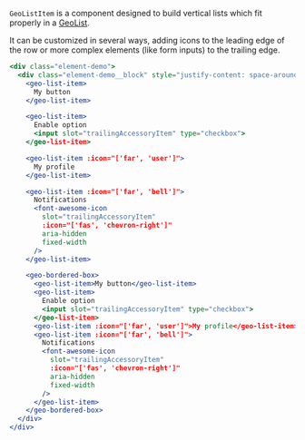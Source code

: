 `GeoListItem` is a component designed to build vertical lists which fit
properly in a [GeoList](./#/Elements/GeoList?id=geolist-1).

It can be customized in several ways, adding icons to the leading edge of the
row or more complex elements (like form inputs) to the trailing edge.

```jsx
<div class="element-demo">
  <div class="element-demo__block" style="justify-content: space-around;">
    <geo-list-item>
      My button
    </geo-list-item>

    <geo-list-item>
      Enable option
      <input slot="trailingAccessoryItem" type="checkbox">
    </geo-list-item>

    <geo-list-item :icon="['far', 'user']">
      My profile
    </geo-list-item>

    <geo-list-item :icon="['far', 'bell']">
      Notifications
      <font-awesome-icon
        slot="trailingAccessoryItem"
        :icon="['fas', 'chevron-right']"
        aria-hidden
        fixed-width
      />
    </geo-list-item>

    <geo-bordered-box>
      <geo-list-item>My button</geo-list-item>
      <geo-list-item>
        Enable option
        <input slot="trailingAccessoryItem" type="checkbox">
      </geo-list-item>
      <geo-list-item :icon="['far', 'user']">My profile</geo-list-item>
      <geo-list-item :icon="['far', 'bell']">
        Notifications
        <font-awesome-icon
          slot="trailingAccessoryItem"
          :icon="['fas', 'chevron-right']"
          aria-hidden
          fixed-width
        />
      </geo-list-item>
    </geo-bordered-box>
  </div>
</div>
```
